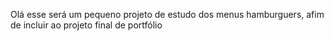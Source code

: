 Olá esse será um pequeno projeto de estudo dos menus hamburguers, afim de incluir ao projeto final de portfólio  